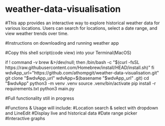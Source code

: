 # weather-data-visualisation

#This app provides an interactive way to explore historical weather data for various locations. Users can search for locations, select a date range, and view weather trends over time.  

#Instructions on downloading and running weather app

#Copy this shell script(code view) into your Terminal(MacOS)

if ! command -v brew &>/dev/null; then
    /bin/bash -c "$(curl -fsSL https://raw.githubusercontent.com/Homebrew/install/HEAD/install.sh)"
fi
wdvApp_url="https://github.com/athompgit/weather-data-visualisation.git"
git clone "$wdvApp_url"
wdvApp=$(basename "$wdvApp_url" .git)
cd "$wdvApp"
python3 -m venv .venv
source .venv/bin/activate
pip install -r requirements.txt
python3 main.py



#Full functionality still in progress

#Functions & Usage will include:
#Location search & select with dropdown and LineEdit
#Display live and historical data
#Date range picker
#Interactive graphs


